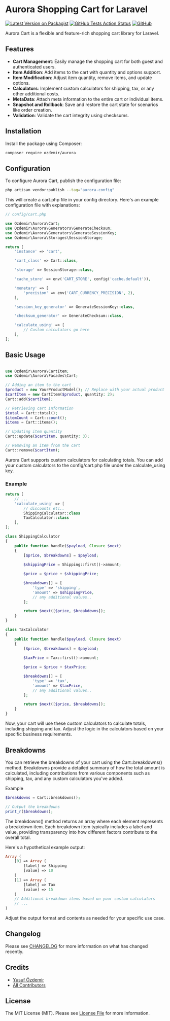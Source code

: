 # Aurora Shopping Cart for Laravel

[![Latest Version on Packagist](https://img.shields.io/packagist/v/ozdemir/aurora)](https://packagist.org/packages/ozdemir/aurora)
[![GitHub Tests Action Status](https://img.shields.io/github/actions/workflow/status/n1crack/aurora/run-tests.yml)](https://github.com/n1crack/aurora/actions)
[![GitHub](https://img.shields.io/github/license/n1crack/aurora)](https://github.com/n1crack/aurora/blob/main/LICENSE.md)

Aurora Cart is a flexible and feature-rich shopping cart library for Laravel.

## Features

- **Cart Management**: Easily manage the shopping cart for both guest and authenticated users.
- **Item Addition**: Add items to the cart with quantity and options support.
- **Item Modification**: Adjust item quantity, remove items, and update options.
- **Calculators**: Implement custom calculators for shipping, tax, or any other additional costs.
- **MetaData**: Attach meta information to the entire cart or individual items.
- **Snapshot and Rollback**: Save and restore the cart state for scenarios like order creation.
- **Validation**: Validate the cart integrity using checksums.

## Installation

Install the package using Composer:

```bash
composer require ozdemir/aurora
```

## Configuration

To configure Aurora Cart, publish the configuration file:

```bash
php artisan vendor:publish --tag="aurora-config"
```
This will create a cart.php file in your config directory. Here's an example configuration file with explanations:


```php
// config/cart.php

use Ozdemir\Aurora\Cart;
use Ozdemir\Aurora\Generators\GenerateChecksum;
use Ozdemir\Aurora\Generators\GenerateSessionKey;
use Ozdemir\Aurora\Storages\SessionStorage;

return [
    'instance' => 'cart',

    'cart_class' => Cart::class,

    'storage' => SessionStorage::class,

    'cache_store' => env('CART_STORE', config('cache.default')),

    'monetary' => [
        'precision' => env('CART_CURRENCY_PRECISION', 2),
    ],

    'session_key_generator' => GenerateSessionKey::class,

    'checksum_generator' => GenerateChecksum::class,

    'calculate_using' => [
        // Custom calculators go here
    ],
];
```
## Basic Usage

```php

use Ozdemir\Aurora\CartItem;
use Ozdemir\Aurora\Facades\Cart;

// Adding an item to the cart
$product = new YourProductModel(); // Replace with your actual product model
$cartItem = new CartItem($product, quantity: 2);
Cart::add($cartItem);

// Retrieving cart information
$total = Cart::total();
$itemCount = Cart::count();
$items = Cart::items();

// Updating item quantity
Cart::update($cartItem, quantity: 3);

// Removing an item from the cart
Cart::remove($cartItem);
```

Aurora Cart supports custom calculators for calculating totals. You can add your custom calculators to the config/cart.php file under the calculate_using key.

### Example
```php
return [
    // ...
    'calculate_using' => [
        // discounts etc..
        ShippingCalculator::class
        TaxCalculator::class
    ],
];
```
```php
class ShippingCalculator
{
    public function handle($payload, Closure $next)
    {
        [$price, $breakdowns] = $payload;
        
        $shippingPrice = Shipping::first()->amount;

        $price = $price + $shippingPrice;

        $breakdowns[] = [
            'type' => 'shipping',
            'amount' => $shippingPrice,
            // any additional values..
        ];

        return $next([$price, $breakdowns]);
    }
}
```

```php
class TaxCalculator
{
    public function handle($payload, Closure $next)
    {
        [$price, $breakdowns] = $payload;
        
        $taxPrice = Tax::first()->amount;

        $price = $price + $taxPrice;

        $breakdowns[] = [
            'type' => 'tax',
            'amount' => $taxPrice,
            // any additional values..
        ];

        return $next([$price, $breakdowns]);
    }
}
``` 
Now, your cart will use these custom calculators to calculate totals, including shipping and tax. Adjust the logic in the calculators based on your specific business requirements.

## Breakdowns
You can retrieve the breakdowns of your cart using the Cart::breakdowns() method. Breakdowns provide a detailed summary of how the total amount is calculated, including contributions from various components such as shipping, tax, and any custom calculators you've added.

Example

```php
$breakdowns = Cart::breakdowns();

// Output the breakdowns
print_r($breakdowns);
``` 
The breakdowns() method returns an array where each element represents a breakdown item. Each breakdown item typically includes a label and value, providing transparency into how different factors contribute to the overall total.

Here's a hypothetical example output:

```php
Array (
    [0] => Array (
        [label] => Shipping
        [value] => 10
    )
    [1] => Array (
        [label] => Tax
        [value] => 15
    )
    // Additional breakdown items based on your custom calculators
    // ...
)
```
Adjust the output format and contents as needed for your specific use case.

## Changelog

Please see [CHANGELOG](CHANGELOG.md) for more information on what has changed recently.

## Credits

- [Yusuf Özdemir](https://github.com/n1crack)
- [All Contributors](../../contributors)

## License

The MIT License (MIT). Please see [License File](LICENSE.md) for more information.
